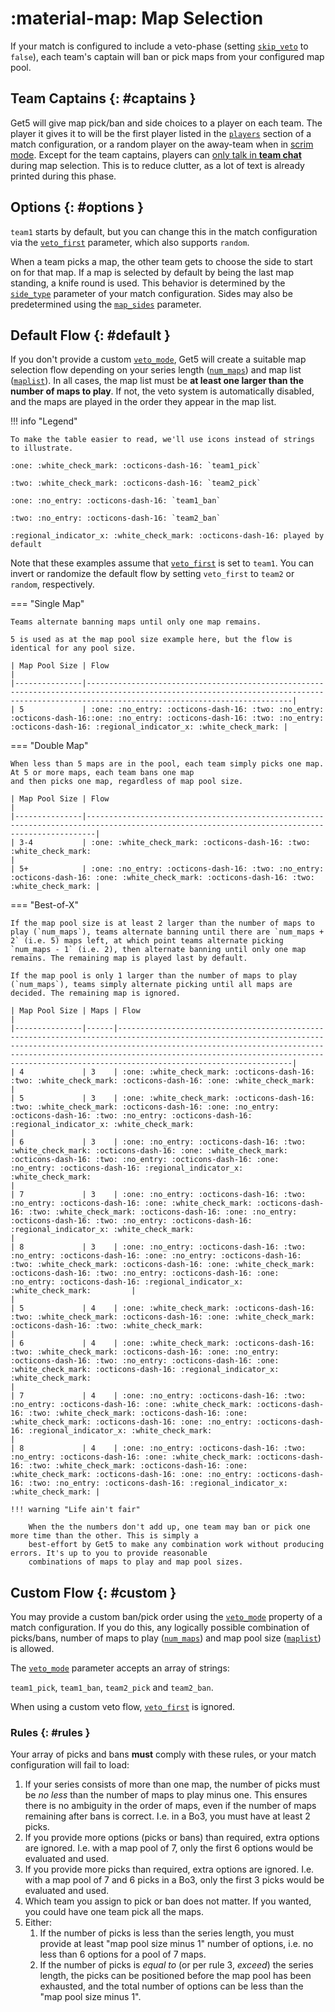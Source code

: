 # :material-map: Map Selection

If your match is configured to include a veto-phase (setting [`skip_veto`](../match_schema#schema) to `false`), each
team's captain will ban or pick maps from your configured map pool.

## Team Captains {: #captains }

Get5 will give map pick/ban and side choices to a player on each team. The player it gives it to will be the first
player listed in the [`players`](../match_schema#schema) section of a match configuration, or a random player on the
away-team when in [scrim mode](../getting_started#scrims). Except for the team captains, players
can [only talk in **team chat**](../configuration#get5_mute_allchat_during_map_selection) during map selection. This is
to reduce clutter, as a lot of text is already printed during this phase.

## Options {: #options }

`team1` starts by default, but you can change this in the match configuration via
the [`veto_first`](../match_schema#schema) parameter, which also supports `random`.

When a team picks a map, the other team gets to choose the side to start on for that map. If a map is selected
by default by being the last map standing, a knife round is used. This behavior is determined by
the [`side_type`](../match_schema#schema) parameter of your match configuration. Sides may also be predetermined using
the [`map_sides`](../match_schema#schema) parameter.

## Default Flow {: #default }

If you don't provide a custom [`veto_mode`](../match_schema#schema), Get5 will create a suitable map selection flow
depending on your series length ([`num_maps`](../match_schema#schema)) and map
list ([`maplist`](../match_schema#schema)). In all cases, the map list must be **at least one larger than the number of
maps to play**. If not, the veto system is automatically disabled, and the maps are played in the order they appear in
the map list.

!!! info "Legend"

    To make the table easier to read, we'll use icons instead of strings to illustrate.

    :one: :white_check_mark: :octicons-dash-16: `team1_pick`
   
    :two: :white_check_mark: :octicons-dash-16: `team2_pick`
   
    :one: :no_entry: :octicons-dash-16: `team1_ban`
   
    :two: :no_entry: :octicons-dash-16: `team2_ban`
   
    :regional_indicator_x: :white_check_mark: :octicons-dash-16: played by default

Note that these examples assume that [`veto_first`](../match_schema#schema) is set to `team1`. You can invert or
randomize the default flow by setting `veto_first` to `team2` or `random`, respectively.

=== "Single Map"

    Teams alternate banning maps until only one map remains.

    5 is used as at the map pool size example here, but the flow is identical for any pool size.

    | Map Pool Size | Flow                                                                                                                                                                                     |
    |---------------|------------------------------------------------------------------------------------------------------------------------------------------------------------------------------------------|
    | 5             | :one: :no_entry: :octicons-dash-16: :two: :no_entry: :octicons-dash-16::one: :no_entry: :octicons-dash-16: :two: :no_entry: :octicons-dash-16: :regional_indicator_x: :white_check_mark: |

=== "Double Map"

    When less than 5 maps are in the pool, each team simply picks one map. At 5 or more maps, each team bans one map
    and then picks one map, regardless of map pool size.
    
    | Map Pool Size | Flow                                                                                                                                         |
    |---------------|----------------------------------------------------------------------------------------------------------------------------------------------|
    | 3-4           | :one: :white_check_mark: :octicons-dash-16: :two: :white_check_mark:                                                                         |
    | 5+            | :one: :no_entry: :octicons-dash-16: :two: :no_entry: :octicons-dash-16: :one: :white_check_mark: :octicons-dash-16: :two: :white_check_mark: |

=== "Best-of-X"

    If the map pool size is at least 2 larger than the number of maps to play (`num_maps`), teams alternate banning until there are `num_maps + 2` (i.e. 5) maps left, at which point teams alternate picking `num_maps - 1` (i.e. 2), then alternate banning until only one map remains. The remaining map is played last by default.
    
    If the map pool is only 1 larger than the number of maps to play (`num_maps`), teams simply alternate picking until all maps are decided. The remaining map is ignored.
        
    | Map Pool Size | Maps | Flow                                                                                                                                                                                                                                                                                                                          |
    |---------------|------|-------------------------------------------------------------------------------------------------------------------------------------------------------------------------------------------------------------------------------------------------------------------------------------------------------------------------------|
    | 4             | 3    | :one: :white_check_mark: :octicons-dash-16: :two: :white_check_mark: :octicons-dash-16: :one: :white_check_mark:                                                                                                                                                                                                              |
    | 5             | 3    | :one: :white_check_mark: :octicons-dash-16: :two: :white_check_mark: :octicons-dash-16: :one: :no_entry: :octicons-dash-16: :two: :no_entry: :octicons-dash-16: :regional_indicator_x: :white_check_mark:                                                                                                                     |
    | 6             | 3    | :one: :no_entry: :octicons-dash-16: :two: :white_check_mark: :octicons-dash-16: :one: :white_check_mark: :octicons-dash-16: :two: :no_entry: :octicons-dash-16: :one: :no_entry: :octicons-dash-16: :regional_indicator_x: :white_check_mark:                                                                                 |
    | 7             | 3    | :one: :no_entry: :octicons-dash-16: :two: :no_entry: :octicons-dash-16: :one: :white_check_mark: :octicons-dash-16: :two: :white_check_mark: :octicons-dash-16: :one: :no_entry: :octicons-dash-16: :two: :no_entry: :octicons-dash-16: :regional_indicator_x: :white_check_mark:                                             |
    | 8             | 3    | :one: :no_entry: :octicons-dash-16: :two: :no_entry: :octicons-dash-16: :one: :no_entry: :octicons-dash-16: :two: :white_check_mark: :octicons-dash-16: :one: :white_check_mark: :octicons-dash-16: :two: :no_entry: :octicons-dash-16: :one: :no_entry: :octicons-dash-16: :regional_indicator_x: :white_check_mark:         |                                                                                                                                                                                                                                                                                                                               |
    | 5             | 4    | :one: :white_check_mark: :octicons-dash-16: :two: :white_check_mark: :octicons-dash-16: :one: :white_check_mark: :octicons-dash-16: :two: :white_check_mark:                                                                                                                                                                  |
    | 6             | 4    | :one: :white_check_mark: :octicons-dash-16: :two: :white_check_mark: :octicons-dash-16: :one: :no_entry: :octicons-dash-16: :two: :no_entry: :octicons-dash-16: :one: :white_check_mark: :octicons-dash-16: :regional_indicator_x: :white_check_mark:                                                                         |
    | 7             | 4    | :one: :no_entry: :octicons-dash-16: :two: :no_entry: :octicons-dash-16: :one: :white_check_mark: :octicons-dash-16: :two: :white_check_mark: :octicons-dash-16: :one: :white_check_mark: :octicons-dash-16: :one: :no_entry: :octicons-dash-16: :regional_indicator_x: :white_check_mark:                                     |
    | 8             | 4    | :one: :no_entry: :octicons-dash-16: :two: :no_entry: :octicons-dash-16: :one: :white_check_mark: :octicons-dash-16: :two: :white_check_mark: :octicons-dash-16: :one: :white_check_mark: :octicons-dash-16: :one: :no_entry: :octicons-dash-16: :two: :no_entry: :octicons-dash-16: :regional_indicator_x: :white_check_mark: |

    !!! warning "Life ain't fair"

        When the the numbers don't add up, one team may ban or pick one more time than the other. This is simply a
        best-effort by Get5 to make any combination work without producing errors. It's up to you to provide reasonable
        combinations of maps to play and map pool sizes.

## Custom Flow {: #custom }

You may provide a custom ban/pick order using the [`veto_mode`](../match_schema#schema) property of a match
configuration. If you do this, any logically possible combination of picks/bans, number of maps to
play ([`num_maps`](../match_schema#schema)) and map pool size ([`maplist`](../match_schema#schema)) is allowed.

The [`veto_mode`](../match_schema#schema) parameter accepts an array of strings:

`team1_pick`, `team1_ban`, `team2_pick` and `team2_ban`.

When using a custom veto flow, [`veto_first`](../match_schema#schema) is ignored.

### Rules {: #rules }

Your array of picks and bans **must** comply with these rules, or your match configuration will fail to load:

1. If your series consists of more than one map, the number of picks must be _no less_ than the number of maps to play
   minus one. This ensures there is no ambiguity in the order of maps, even if the number of maps remaining after bans
   is correct. I.e. in a Bo3, you must have at least 2 picks.
2. If you provide more options (picks or bans) than required, extra options are ignored. I.e. with a map pool of 7, only
   the first 6 options would be evaluated and used.
3. If you provide more picks than required, extra options are ignored. I.e. with a map pool of 7 and 6 picks in a Bo3,
   only the first 3 picks would be evaluated and used.
4. Which team you assign to pick or ban does not matter. If you wanted, you could have one team pick all the maps.
5. Either:
    1. If the number of picks is less than the series length, you must provide at least
       "map pool size minus 1" number of options, i.e. no less than 6 options for a pool of 7 maps.
    2. If the number of picks is _equal to_ (or per rule 3, _exceed_) the series length, the picks can be positioned
       before the map pool has been exhausted, and the total number of options can be less than the "map pool size minus
       1".

